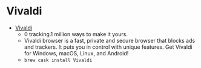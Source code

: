 # Vivaldi
- [Vivaldi](https://vivaldi.com/)
  -  0 tracking.1 million ways to make it yours.
  - Vivaldi browser is a fast, private and secure browser that blocks ads and trackers. It puts you in control with unique features. Get Vivaldi for Windows, macOS, Linux, and Android!
  - `brew cask install Vivaldi`
